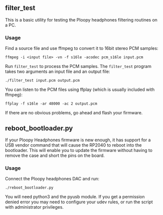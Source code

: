 ## filter_test
This is a basic utility for testing the Ploopy headphones filtering routines on a PC.

### Usage
Find a source file and use ffmpeg to convert it to 16bit stereo PCM samples:

```
ffmpeg -i <input file> -vn -f s16le -acodec pcm_s16le input.pcm
```

Run `filter_test` to process the PCM samples. The `filter_test` program takes two arguments an input file and an output file:

```
./filter_test input.pcm output.pcm
```

You can listen to the PCM files using ffplay (which is usually included with ffmpeg):

```
ffplay -f s16le -ar 48000 -ac 2 output.pcm
```

If there are no obvious problems, go ahead and flash your firmware.

## reboot_bootloader.py
If your Ploopy Headphones firmware is new enough, it has support for a USB vendor command that will cause the RP2040 to reboot into the
bootloader. This will enable you to update the firmware without having to remove the case and short the pins on the board.

### Usage
Connect the Ploopy headphones DAC and run:

```
./reboot_bootloader.py
```

You will need python3 and the pyusb module. If you get a permission denied error you may need to configure your udev rules, or run the
script with administrator privileges.
